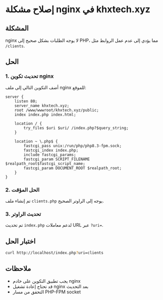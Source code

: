# إصلاح مشكلة nginx في khxtech.xyz

## المشكلة
nginx لا يوجه الطلبات بشكل صحيح إلى PHP، مما يؤدي إلى عدم عمل الروابط مثل `/clients`.

## الحل

### 1. تحديث تكوين nginx
أضف التكوين التالي إلى ملف nginx للموقع:

```nginx
server {
    listen 80;
    server_name khxtech.xyz;
    root /www/wwwroot/khxtech.xyz/public;
    index index.php index.html;

    location / {
        try_files $uri $uri/ /index.php?$query_string;
    }

    location ~ \.php$ {
        fastcgi_pass unix:/run/php/php8.3-fpm.sock;
        fastcgi_index index.php;
        include fastcgi_params;
        fastcgi_param SCRIPT_FILENAME $realpath_root$fastcgi_script_name;
        fastcgi_param DOCUMENT_ROOT $realpath_root;
    }
}
```

### 2. الحل المؤقت
تم إنشاء ملف `clients.php` يوجه إلى الراوتر الصحيح.

### 3. تحديث الراوتر
تم تحديث `index.php` لدعم معاملات URL عبر `?uri=`.

## اختبار الحل
```bash
curl http://localhost/index.php?uri=clients
```

## ملاحظات
- يجب تطبيق التكوين على خادم nginx
- قد تحتاج إعادة تشغيل nginx بعد التحديث
- التحقق من مسار PHP-FPM socket